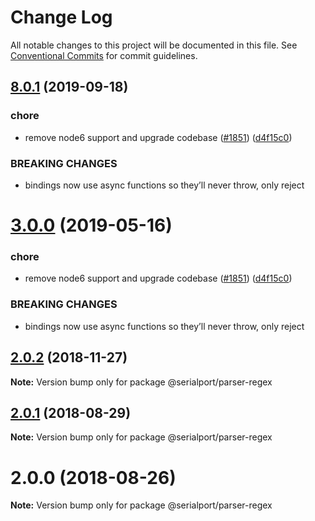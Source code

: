 # Change Log

All notable changes to this project will be documented in this file.
See [Conventional Commits](https://conventionalcommits.org) for commit guidelines.

## [8.0.1](https://github.com/serialport/node-serialport/compare/v6.2.2...v8.0.1) (2019-09-18)


### chore

* remove node6 support and upgrade codebase ([#1851](https://github.com/serialport/node-serialport/issues/1851)) ([d4f15c0](https://github.com/serialport/node-serialport/commit/d4f15c0))


### BREAKING CHANGES

* bindings now use async functions so they’ll never throw, only reject





# [3.0.0](https://github.com/serialport/node-serialport/compare/@serialport/parser-regex@2.0.2...@serialport/parser-regex@3.0.0) (2019-05-16)


### chore

* remove node6 support and upgrade codebase ([#1851](https://github.com/serialport/node-serialport/issues/1851)) ([d4f15c0](https://github.com/serialport/node-serialport/commit/d4f15c0))


### BREAKING CHANGES

* bindings now use async functions so they’ll never throw, only reject





## [2.0.2](https://github.com/serialport/node-serialport/compare/@serialport/parser-regex@2.0.1...@serialport/parser-regex@2.0.2) (2018-11-27)

**Note:** Version bump only for package @serialport/parser-regex





<a name="2.0.1"></a>
## [2.0.1](https://github.com/serialport/node-serialport/compare/@serialport/parser-regex@2.0.0...@serialport/parser-regex@2.0.1) (2018-08-29)

**Note:** Version bump only for package @serialport/parser-regex





<a name="2.0.0"></a>
# 2.0.0 (2018-08-26)

**Note:** Version bump only for package @serialport/parser-regex
